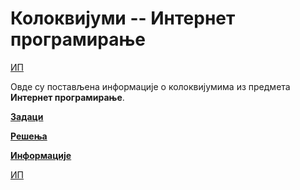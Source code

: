 # Колоквијуми -- Интернет програмирање

[ИП](../README.md)

Овде су постављена информације о колоквијумима из предмета **Интернет програмирање**.  

**[Задаци](zadaci/README.md)**

**[Решења](resenja/README.md)**

**[Информације](info/README.md)**

[ИП](../README.md)